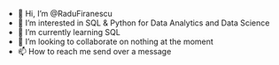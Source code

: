 - 👋 Hi, I’m @RaduFiranescu
- 👀 I’m interested in SQL & Python for Data Analytics and Data Science
- 🌱 I’m currently learning SQL
- 💞️ I’m looking to collaborate on nothing at the moment
- 📫 How to reach me send over a message

<!---
RaduFiranescu/RaduFiranescu is a ✨ special ✨ repository because its `README.md` (this file) appears on your GitHub profile.
You can click the Preview link to take a look at your changes.
--->
